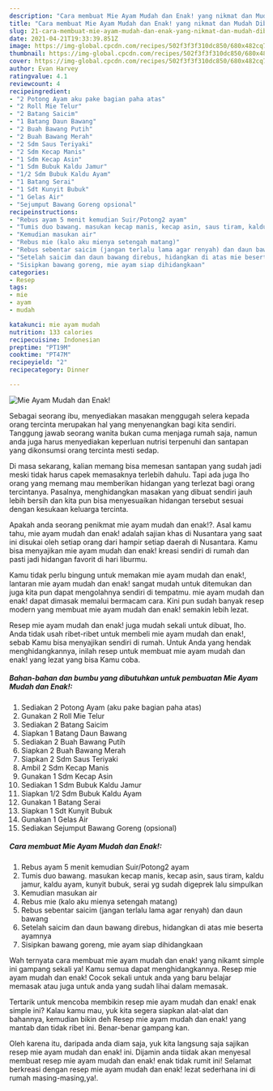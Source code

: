 ```yaml
---
description: "Cara membuat Mie Ayam Mudah dan Enak! yang nikmat dan Mudah Dibuat"
title: "Cara membuat Mie Ayam Mudah dan Enak! yang nikmat dan Mudah Dibuat"
slug: 21-cara-membuat-mie-ayam-mudah-dan-enak-yang-nikmat-dan-mudah-dibuat
date: 2021-04-21T19:33:39.851Z
image: https://img-global.cpcdn.com/recipes/502f3f3f310dc850/680x482cq70/mie-ayam-mudah-dan-enak-foto-resep-utama.jpg
thumbnail: https://img-global.cpcdn.com/recipes/502f3f3f310dc850/680x482cq70/mie-ayam-mudah-dan-enak-foto-resep-utama.jpg
cover: https://img-global.cpcdn.com/recipes/502f3f3f310dc850/680x482cq70/mie-ayam-mudah-dan-enak-foto-resep-utama.jpg
author: Evan Harvey
ratingvalue: 4.1
reviewcount: 4
recipeingredient:
- "2 Potong Ayam aku pake bagian paha atas"
- "2 Roll Mie Telur"
- "2 Batang Saicim"
- "1 Batang Daun Bawang"
- "2 Buah Bawang Putih"
- "2 Buah Bawang Merah"
- "2 Sdm Saus Teriyaki"
- "2 Sdm Kecap Manis"
- "1 Sdm Kecap Asin"
- "1 Sdm Bubuk Kaldu Jamur"
- "1/2 Sdm Bubuk Kaldu Ayam"
- "1 Batang Serai"
- "1 Sdt Kunyit Bubuk"
- "1 Gelas Air"
- "Sejumput Bawang Goreng opsional"
recipeinstructions:
- "Rebus ayam 5 menit kemudian Suir/Potong2 ayam"
- "Tumis duo bawang. masukan kecap manis, kecap asin, saus tiram, kaldu jamur, kaldu ayam, kunyit bubuk, serai yg sudah digeprek lalu simpulkan"
- "Kemudian masukan air"
- "Rebus mie (kalo aku mienya setengah matang)"
- "Rebus sebentar saicim (jangan terlalu lama agar renyah) dan daun bawang"
- "Setelah saicim dan daun bawang direbus, hidangkan di atas mie beserta ayamnya"
- "Sisipkan bawang goreng, mie ayam siap dihidangkaan"
categories:
- Resep
tags:
- mie
- ayam
- mudah

katakunci: mie ayam mudah 
nutrition: 133 calories
recipecuisine: Indonesian
preptime: "PT19M"
cooktime: "PT47M"
recipeyield: "2"
recipecategory: Dinner

---
```



![Mie Ayam Mudah dan Enak!](https://img-global.cpcdn.com/recipes/502f3f3f310dc850/680x482cq70/mie-ayam-mudah-dan-enak-foto-resep-utama.jpg)

Sebagai seorang ibu, menyediakan masakan menggugah selera kepada orang tercinta merupakan hal yang menyenangkan bagi kita sendiri. Tanggung jawab seorang  wanita bukan cuma menjaga rumah saja, namun anda juga harus menyediakan keperluan nutrisi terpenuhi dan santapan yang dikonsumsi orang tercinta mesti sedap.

Di masa  sekarang, kalian memang bisa memesan santapan yang sudah jadi meski tidak harus capek memasaknya terlebih dahulu. Tapi ada juga lho orang yang memang mau memberikan hidangan yang terlezat bagi orang tercintanya. Pasalnya, menghidangkan masakan yang dibuat sendiri jauh lebih bersih dan kita pun bisa menyesuaikan hidangan tersebut sesuai dengan kesukaan keluarga tercinta. 



Apakah anda seorang penikmat mie ayam mudah dan enak!?. Asal kamu tahu, mie ayam mudah dan enak! adalah sajian khas di Nusantara yang saat ini disukai oleh setiap orang dari hampir setiap daerah di Nusantara. Kamu bisa menyajikan mie ayam mudah dan enak! kreasi sendiri di rumah dan pasti jadi hidangan favorit di hari liburmu.

Kamu tidak perlu bingung untuk memakan mie ayam mudah dan enak!, lantaran mie ayam mudah dan enak! sangat mudah untuk ditemukan dan juga kita pun dapat mengolahnya sendiri di tempatmu. mie ayam mudah dan enak! dapat dimasak memalui bermacam cara. Kini pun sudah banyak resep modern yang membuat mie ayam mudah dan enak! semakin lebih lezat.

Resep mie ayam mudah dan enak! juga mudah sekali untuk dibuat, lho. Anda tidak usah ribet-ribet untuk membeli mie ayam mudah dan enak!, sebab Kamu bisa menyajikan sendiri di rumah. Untuk Anda yang hendak menghidangkannya, inilah resep untuk membuat mie ayam mudah dan enak! yang lezat yang bisa Kamu coba.

<!--inarticleads1-->

##### Bahan-bahan dan bumbu yang dibutuhkan untuk pembuatan Mie Ayam Mudah dan Enak!:

1. Sediakan 2 Potong Ayam (aku pake bagian paha atas)
1. Gunakan 2 Roll Mie Telur
1. Sediakan 2 Batang Saicim
1. Siapkan 1 Batang Daun Bawang
1. Sediakan 2 Buah Bawang Putih
1. Siapkan 2 Buah Bawang Merah
1. Siapkan 2 Sdm Saus Teriyaki
1. Ambil 2 Sdm Kecap Manis
1. Gunakan 1 Sdm Kecap Asin
1. Sediakan 1 Sdm Bubuk Kaldu Jamur
1. Siapkan 1/2 Sdm Bubuk Kaldu Ayam
1. Gunakan 1 Batang Serai
1. Siapkan 1 Sdt Kunyit Bubuk
1. Gunakan 1 Gelas Air
1. Sediakan Sejumput Bawang Goreng (opsional)




<!--inarticleads2-->

##### Cara membuat Mie Ayam Mudah dan Enak!:

1. Rebus ayam 5 menit kemudian Suir/Potong2 ayam
1. Tumis duo bawang. masukan kecap manis, kecap asin, saus tiram, kaldu jamur, kaldu ayam, kunyit bubuk, serai yg sudah digeprek lalu simpulkan
1. Kemudian masukan air
1. Rebus mie (kalo aku mienya setengah matang)
1. Rebus sebentar saicim (jangan terlalu lama agar renyah) dan daun bawang
1. Setelah saicim dan daun bawang direbus, hidangkan di atas mie beserta ayamnya
1. Sisipkan bawang goreng, mie ayam siap dihidangkaan




Wah ternyata cara membuat mie ayam mudah dan enak! yang nikamt simple ini gampang sekali ya! Kamu semua dapat menghidangkannya. Resep mie ayam mudah dan enak! Cocok sekali untuk anda yang baru belajar memasak atau juga untuk anda yang sudah lihai dalam memasak.

Tertarik untuk mencoba membikin resep mie ayam mudah dan enak! enak simple ini? Kalau kamu mau, yuk kita segera siapkan alat-alat dan bahannya, kemudian bikin deh Resep mie ayam mudah dan enak! yang mantab dan tidak ribet ini. Benar-benar gampang kan. 

Oleh karena itu, daripada anda diam saja, yuk kita langsung saja sajikan resep mie ayam mudah dan enak! ini. Dijamin anda tiidak akan menyesal membuat resep mie ayam mudah dan enak! enak tidak rumit ini! Selamat berkreasi dengan resep mie ayam mudah dan enak! lezat sederhana ini di rumah masing-masing,ya!.

